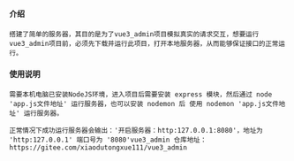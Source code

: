 #### 介绍

    搭建了简单的服务器，其目的是为了vue3_admin项目模拟真实的请求交互，想要运行vue3_admin项目前，必须先下载并运行此项目，打开本地服务器，从而能够保证接口的正常运行。


#### 使用说明

    需要本机电脑已安装NodeJS环境，进入项目后需要安装 express 模块，然后通过 node 'app.js文件地址' 运行服务器，也可以安装 nodemon 后 使用 nodemon 'app.js文件地址' 运行服务器。

    正常情况下成功运行服务器会输出：'开启服务器：http:127.0.0.1:8080'，地址为 'http:127.0.0.1' 端口号为 '8080'vue3_admin 仓库地址：https://gitee.com/xiaodutongxue111/vue3_admin
 




